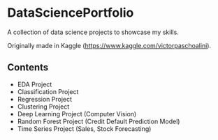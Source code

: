 # DataSciencePortfolio
A collection of data science projects to showcase my skills.

Originally made in Kaggle (https://www.kaggle.com/victorpaschoalini).

## Contents

- EDA Project
- Classification Project
- Regression Project
- Clustering Project
- Deep Learning Project (Computer Vision)
- Random Forest Project (Credit Default Prediction Model)
- Time Series Project (Sales, Stock Forecasting)
